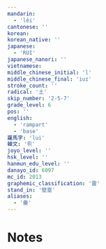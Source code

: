 ```yaml
---
mandarin:
  - 'lěi'
cantonese: ''
korean:
korean_native: ''
japanese:
  - 'RUI'
japanese_nanori: ''
vietnamese:
middle_chinese_initial: 'l'
middle_chinese_final: 'iuɪ'
stroke_count: ''
radical: '土'
skip_number: '2-5-7'
grade_level: 6
pos: ''
english:
  - 'rampart'
  - 'base'
羅馬字: 'lui'
韓文: '뤼'
joyo_level: ''
hsk_level: ''
hanmun_edu_level: ''
danayo_id: 6097
mc_id: 2013
graphemic_classification: '雷'
stand_in: '壁塁'
aliases:
  - '壘'
---
```


# Notes
